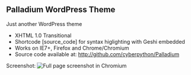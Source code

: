 Palladium WordPress Theme
-------------------------

Just another WordPress theme

 * XHTML 1.0 Transitional
 * Shortcode \[source_code\] for syntax higlighting with Geshi embedded
 * Works on IE7+, Firefox and Chrome/Chromium
 * Source code available at: http://github.com/cyberpython/Palladium


Screenshot:
![Full page screenshot in Chromium](http://img849.imageshack.us/img849/5519/screenshotchromiumfullp.png)

